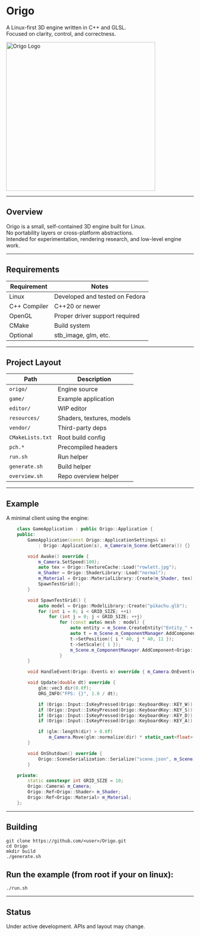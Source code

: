 # Origo

A Linux-first 3D engine written in C++ and GLSL.  
Focused on clarity, control, and correctness.

<img src="resources/textures/origo_logo.png" alt="Origo Logo" width="400"/>

---

## Overview

Origo is a small, self-contained 3D engine built for Linux.  
No portability layers or cross-platform abstractions.  
Intended for experimentation, rendering research, and low-level engine work.

---

## Requirements

| Requirement   | Notes                         |
|--------------|-------------------------------|
| Linux        | Developed and tested on Fedora|
| C++ Compiler | C++20 or newer                |
| OpenGL       | Proper driver support required|
| CMake        | Build system                  |
| Optional     | stb_image, glm, etc.          |

---

## Project Layout

| Path              | Description                       |
|-------------------|-----------------------------------|
| `origo/`          | Engine source                     |
| `game/`           | Example application               |
| `editor/`         | WIP editor                        |
| `resources/`      | Shaders, textures, models         |
| `vendor/`         | Third-party deps                  |
| `CMakeLists.txt`  | Root build config                 |
| `pch.*`           | Precompiled headers               |
| `run.sh`          | Run helper                        |
| `generate.sh`     | Build helper                      |
| `overview.sh`     | Repo overview helper              |

---

## Example

A minimal client using the engine:

```cpp
    class GameApplication : public Origo::Application {
    public:
        GameApplication(const Origo::ApplicationSettings& s)
            : Origo::Application(s), m_Camera(m_Scene.GetCamera()) {}

        void Awake() override {
            m_Camera.SetSpeed(100);
            auto tex = Origo::TextureCache::Load("rowlett.jpg");
            m_Shader = Origo::ShaderLibrary::Load("normal");
            m_Material = Origo::MaterialLibrary::Create(m_Shader, tex);
            SpawnTestGrid();
        }

        void SpawnTestGrid() {
            auto model = Origo::ModelLibrary::Create("pikachu.glb");
            for (int i = 0; i < GRID_SIZE; ++i)
                for (int j = 0; j < GRID_SIZE; ++j)
                    for (const auto& mesh : model) {
                        auto entity = m_Scene.CreateEntity("Entity_" + std::to_string(i * GRID_SIZE + j));
                        auto t = m_Scene.m_ComponentManager.AddComponent<Origo::Transform>(entity);
                        t->SetPosition({ i * 40, j * 40, 11 });
                        t->SetScale({ 1 });
                        m_Scene.m_ComponentManager.AddComponent<Origo::MeshRenderer>(entity, m_Material, mesh);
                    }
        }

        void HandleEvent(Origo::Event& e) override { m_Camera.OnEvent(e); }

        void Update(double dt) override {
            glm::vec3 dir(0.0f);
            ORG_INFO("FPS: {}", 1.0 / dt);

            if (Origo::Input::IsKeyPressed(Origo::KeyboardKey::KEY_W)) dir += m_Camera.GetForward();
            if (Origo::Input::IsKeyPressed(Origo::KeyboardKey::KEY_S)) dir -= m_Camera.GetForward();
            if (Origo::Input::IsKeyPressed(Origo::KeyboardKey::KEY_D)) dir += m_Camera.GetRight();
            if (Origo::Input::IsKeyPressed(Origo::KeyboardKey::KEY_A)) dir -= m_Camera.GetRight();

            if (glm::length(dir) > 0.0f)
                m_Camera.Move(glm::normalize(dir) * static_cast<float>(dt));
        }

        void OnShutdown() override {
            Origo::SceneSerialization::Serialize("scene.json", m_Scene);
        }

    private:
        static constexpr int GRID_SIZE = 10;
        Origo::Camera& m_Camera;
        Origo::Ref<Origo::Shader> m_Shader;
        Origo::Ref<Origo::Material> m_Material;
    };

```

---

## Building

    git clone https://github.com/<user>/Origo.git
    cd Origo
    mkdir build 
    ./generate.sh
  
## Run the example (from root if your on linux):
    
    ./run.sh

---

## Status

Under active development. APIs and layout may change.

